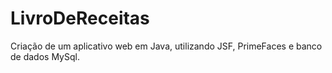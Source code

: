 # LivroDeReceitas
Criação de um aplicativo web em Java, utilizando JSF, PrimeFaces e banco de dados MySql.
